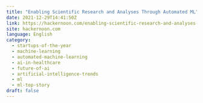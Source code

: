```yaml
---
title: "Enabling Scientific Research and Analyses Through Automated ML"
date: 2021-12-29T14:41:50Z
link: https://hackernoon.com/enabling-scientific-research-and-analyses-through-automated-ml?source=rss&utm_medium=RSS&utm_source=news.12bit.vn
site: hackernoon.com
language: English
category:
  - startups-of-the-year
  - machine-learning
  - automated-machine-learning
  - ai-in-healthcare
  - future-of-ai
  - artificial-intelligence-trends
  - ml
  - ml-top-story
draft: false
---
```

